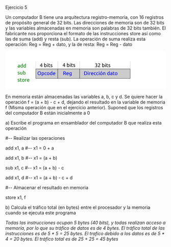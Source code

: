 Ejercicio 5

Un computador B tiene una arquitectura registro-memoria, con 16 registros de propósito general de 32 bits.
Las direcciones de memoria son de 32 bits y las variables almacenadas en memoria son palabras de 32 bits también.
El fabricante nos proporciona el formato de las instrucciones store así como las de suma (add) y resta (sub).
La operación de suma realiza esta operación: Reg = Reg + dato, y la de resta: Reg = Reg - dato

![Image text](https://github.com/yolandalillo/2021-2022-ASAII/blob/main/S04/images/ejercicio5.PNG)

En memoria están almacenadas las variables a, b, c y d. Se quiere hacer la operación f = (a + b) - c + d, 
dejando el resultado en la variable de memoria f (Misma operación que en el ejercicio anterior). 
Suponed que los registros del computador B están inicialmente a 0

a) Escribe el programa en ensamblador del computador B que realiza esta operación

#-- Realizar las operaciones

add x1, a  #-- x1 = 0 + a

add x1, b  #-- x1 = (a + b)

sub x1, c  #-- x1 = (a + b) - c

add x1, d  #-- x1 = (a + b) - c + d

#-- Almacenar el resultado en memoria

store x1, f

b) Calcula el tráfico total (en bytes) entre el procesador y la memoria cuando se ejecuta este programa

*Todas las instrucciones ocupan 5 bytes (40 bits), y todas realizan acceso a memoria, por lo que su tráfico de datos es de 4 bytes.
El tráfico total de las instrucciones es de 5 * 5 = 25 bytes. El trafíco debido a los datos es de 5 * 4 = 20 bytes. 
El tráfico total es de 25 + 25 = 45 bytes*
